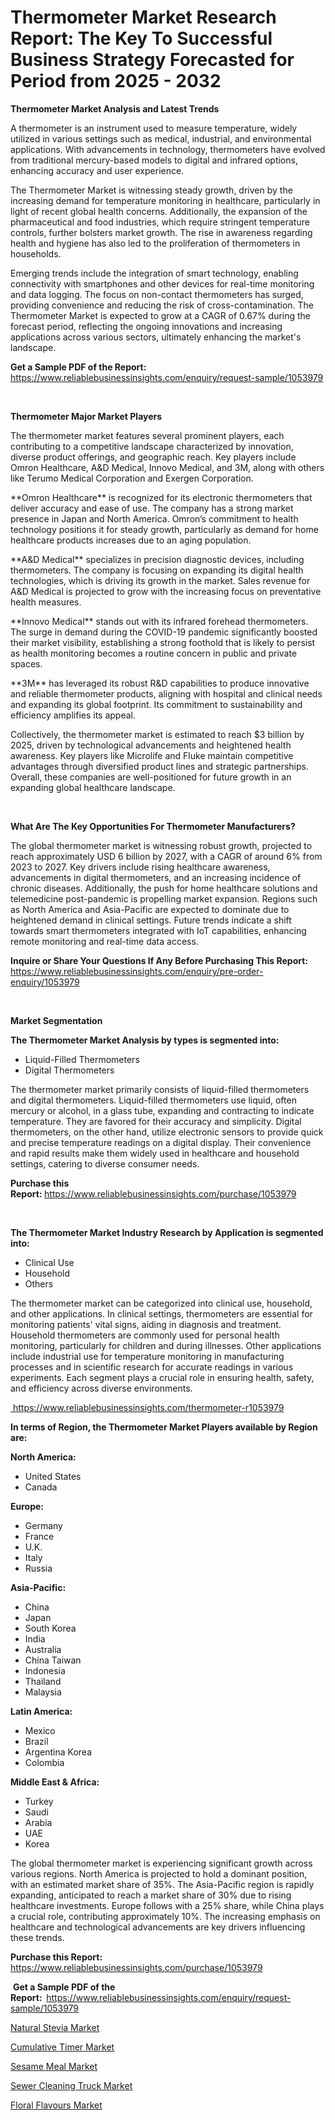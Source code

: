 <p><h1>Thermometer Market Research Report: The Key To Successful Business Strategy Forecasted for Period from 2025 - 2032</h1></p><p><strong>Thermometer Market Analysis and Latest Trends</strong></p>
<p><p>A thermometer is an instrument used to measure temperature, widely utilized in various settings such as medical, industrial, and environmental applications. With advancements in technology, thermometers have evolved from traditional mercury-based models to digital and infrared options, enhancing accuracy and user experience.</p><p>The Thermometer Market is witnessing steady growth, driven by the increasing demand for temperature monitoring in healthcare, particularly in light of recent global health concerns. Additionally, the expansion of the pharmaceutical and food industries, which require stringent temperature controls, further bolsters market growth. The rise in awareness regarding health and hygiene has also led to the proliferation of thermometers in households.</p><p>Emerging trends include the integration of smart technology, enabling connectivity with smartphones and other devices for real-time monitoring and data logging. The focus on non-contact thermometers has surged, providing convenience and reducing the risk of cross-contamination. The Thermometer Market is expected to grow at a CAGR of 0.67% during the forecast period, reflecting the ongoing innovations and increasing applications across various sectors, ultimately enhancing the market's landscape.</p></p>
<p><strong>Get a Sample PDF of the Report:&nbsp;</strong> <a href="https://www.reliablebusinessinsights.com/enquiry/request-sample/1053979?utm_campaign=1113&utm_medium=2&utm_source=Github&utm_content=ia&utm_term=05022025&utm_id=thermometer">https://www.reliablebusinessinsights.com/enquiry/request-sample/1053979</a></p>
<p>&nbsp;</p>
<p><strong>Thermometer Major Market Players</strong></p>
<p><p>The thermometer market features several prominent players, each contributing to a competitive landscape characterized by innovation, diverse product offerings, and geographic reach. Key players include Omron Healthcare, A&D Medical, Innovo Medical, and 3M, along with others like Terumo Medical Corporation and Exergen Corporation.</p><p>**Omron Healthcare** is recognized for its electronic thermometers that deliver accuracy and ease of use. The company has a strong market presence in Japan and North America. Omron’s commitment to health technology positions it for steady growth, particularly as demand for home healthcare products increases due to an aging population.</p><p>**A&D Medical** specializes in precision diagnostic devices, including thermometers. The company is focusing on expanding its digital health technologies, which is driving its growth in the market. Sales revenue for A&D Medical is projected to grow with the increasing focus on preventative health measures.</p><p>**Innovo Medical** stands out with its infrared forehead thermometers. The surge in demand during the COVID-19 pandemic significantly boosted their market visibility, establishing a strong foothold that is likely to persist as health monitoring becomes a routine concern in public and private spaces.</p><p>**3M** has leveraged its robust R&D capabilities to produce innovative and reliable thermometer products, aligning with hospital and clinical needs and expanding its global footprint. Its commitment to sustainability and efficiency amplifies its appeal.</p><p>Collectively, the thermometer market is estimated to reach $3 billion by 2025, driven by technological advancements and heightened health awareness. Key players like Microlife and Fluke maintain competitive advantages through diversified product lines and strategic partnerships. Overall, these companies are well-positioned for future growth in an expanding global healthcare landscape.</p></p>
<p>&nbsp;</p>
<p><strong>What Are The Key Opportunities For Thermometer Manufacturers?</strong></p>
<p><p>The global thermometer market is witnessing robust growth, projected to reach approximately USD 6 billion by 2027, with a CAGR of around 6% from 2023 to 2027. Key drivers include rising healthcare awareness, advancements in digital thermometers, and an increasing incidence of chronic diseases. Additionally, the push for home healthcare solutions and telemedicine post-pandemic is propelling market expansion. Regions such as North America and Asia-Pacific are expected to dominate due to heightened demand in clinical settings. Future trends indicate a shift towards smart thermometers integrated with IoT capabilities, enhancing remote monitoring and real-time data access.</p></p>
<p><strong>Inquire or Share Your Questions If Any Before Purchasing This Report:</strong> <a href="https://www.reliablebusinessinsights.com/enquiry/pre-order-enquiry/1053979?utm_campaign=1113&utm_medium=2&utm_source=Github&utm_content=ia&utm_term=05022025&utm_id=thermometer">https://www.reliablebusinessinsights.com/enquiry/pre-order-enquiry/1053979</a></p>
<p>&nbsp;</p>
<p><strong>Market Segmentation</strong></p>
<p><strong>The Thermometer Market Analysis by types is segmented into:</strong></p>
<p><ul><li>Liquid-Filled Thermometers</li><li>Digital Thermometers</li></ul></p>
<p><p>The thermometer market primarily consists of liquid-filled thermometers and digital thermometers. Liquid-filled thermometers use liquid, often mercury or alcohol, in a glass tube, expanding and contracting to indicate temperature. They are favored for their accuracy and simplicity. Digital thermometers, on the other hand, utilize electronic sensors to provide quick and precise temperature readings on a digital display. Their convenience and rapid results make them widely used in healthcare and household settings, catering to diverse consumer needs.</p></p>
<p><strong>Purchase this Report:&nbsp;</strong><a href="https://www.reliablebusinessinsights.com/purchase/1053979?utm_campaign=1113&utm_medium=2&utm_source=Github&utm_content=ia&utm_term=05022025&utm_id=thermometer">https://www.reliablebusinessinsights.com/purchase/1053979</a></p>
<p>&nbsp;</p>
<p><strong>The Thermometer Market Industry Research by Application is segmented into:</strong></p>
<p><ul><li>Clinical Use</li><li>Household</li><li>Others</li></ul></p>
<p><p>The thermometer market can be categorized into clinical use, household, and other applications. In clinical settings, thermometers are essential for monitoring patients' vital signs, aiding in diagnosis and treatment. Household thermometers are commonly used for personal health monitoring, particularly for children and during illnesses. Other applications include industrial use for temperature monitoring in manufacturing processes and in scientific research for accurate readings in various experiments. Each segment plays a crucial role in ensuring health, safety, and efficiency across diverse environments.</p></p>
<p><a href="https://www.reliablebusinessinsights.com/thermometer-r1053979?utm_campaign=1113&utm_medium=2&utm_source=Github&utm_content=ia&utm_term=05022025&utm_id=thermometer">&nbsp;https://www.reliablebusinessinsights.com/thermometer-r1053979</a></p>
<p><strong>In terms of Region, the Thermometer Market Players available by Region are:</strong></p>
<p>
    <p> <strong> North America: </strong>
        <ul>
            <li>United States</li>
            <li>Canada</li>
        </ul>
        </p> 
    <p> <strong> Europe: </strong>
        <ul>
            <li>Germany</li>
            <li>France</li>
            <li>U.K.</li>
            <li>Italy</li>
            <li>Russia</li>
        </ul>
        </p> 
    <p> <strong> Asia-Pacific: </strong>
        <ul>
            <li>China</li>
            <li>Japan</li>
            <li>South Korea</li>
            <li>India</li>
            <li>Australia</li>
            <li>China Taiwan</li>
            <li>Indonesia</li>
            <li>Thailand</li>
            <li>Malaysia</li>
        </ul>
        </p> 
    <p> <strong> Latin America: </strong>
        <ul>
            <li>Mexico</li>
            <li>Brazil</li>
            <li>Argentina Korea</li>
            <li>Colombia</li>
        </ul>
        </p> 
    <p> <strong> Middle East & Africa: </strong>
        <ul>
            <li>Turkey</li>
            <li>Saudi</li>
            <li>Arabia</li>
            <li>UAE</li>
            <li>Korea</li>
        </ul>
    </p>
    </p>
<p><p>The global thermometer market is experiencing significant growth across various regions. North America is projected to hold a dominant position, with an estimated market share of 35%. The Asia-Pacific region is rapidly expanding, anticipated to reach a market share of 30% due to rising healthcare investments. Europe follows with a 25% share, while China plays a crucial role, contributing approximately 10%. The increasing emphasis on healthcare and technological advancements are key drivers influencing these trends.</p></p>
<p><strong>Purchase this Report: </strong><a href="https://www.reliablebusinessinsights.com/purchase/1053979?utm_campaign=1113&utm_medium=2&utm_source=Github&utm_content=ia&utm_term=05022025&utm_id=thermometer">https://www.reliablebusinessinsights.com/purchase/1053979</a></p>
<p>&nbsp;<strong>Get a Sample PDF of the Report:&nbsp;&nbsp;</strong><a href="https://www.reliablebusinessinsights.com/enquiry/request-sample/1053979?utm_campaign=1113&utm_medium=2&utm_source=Github&utm_content=ia&utm_term=05022025&utm_id=thermometer">https://www.reliablebusinessinsights.com/enquiry/request-sample/1053979</a></p>
<p><strong></strong></p>
<p><p><a href="https://www.linkedin.com/pulse/natural-stevia-industry-forecast-market-shifts-strategic-xfege?utm_campaign=1113&utm_medium=2&utm_source=Github&utm_content=ia&utm_term=05022025&utm_id=thermometer">Natural Stevia Market</a></p><p><a href="https://github.com/katonmarti489/Market-Research-Report-List-1/blob/main/cumulative-timer-market.md?utm_campaign=1113&utm_medium=2&utm_source=Github&utm_content=ia&utm_term=05022025&utm_id=thermometer">Cumulative Timer Market</a></p><p><a href="https://www.linkedin.com/pulse/sesame-meal-market-research-industry-data-forecasted-cagr-7i7oe?utm_campaign=1113&utm_medium=2&utm_source=Github&utm_content=ia&utm_term=05022025&utm_id=thermometer">Sesame Meal Market</a></p><p><a href="https://www.linkedin.com/pulse/sewer-cleaning-truck-industry-forecast-report-key-demographics-amyvc?utm_campaign=1113&utm_medium=2&utm_source=Github&utm_content=ia&utm_term=05022025&utm_id=thermometer">Sewer Cleaning Truck Market</a></p><p><a href="https://github.com/mshiradeth/Market-Research-Report-List-1/blob/main/floral-flavours-market.md?utm_campaign=1113&utm_medium=2&utm_source=Github&utm_content=ia&utm_term=05022025&utm_id=thermometer">Floral Flavours Market</a></p></p>